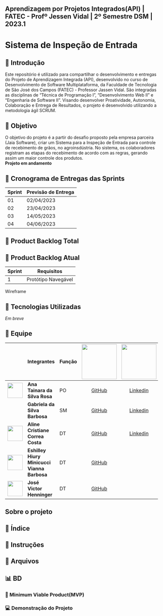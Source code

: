 ## Aprendizagem por Projetos Integrados(API) | FATEC - Profº Jessen Vidal | 2º Semestre DSM | 2023.1
# Sistema de Inspeção de Entrada
## :page_facing_up:  Introdução

Este repositório é utilizado para compartilhar o desenvolvimento e entregas do Projeto de Aprendizagem Integrada (API), desenvolvido no curso de Desenvolvimento de Software Multiplataforma, da Faculdade de Tecnologia de São José dos Campos (FATEC) - Professor Jassen Vidal.
São integradas as disciplinas de “Técnica de Programação I”, “Desenvolvimento Web II” e “Engenharia de Software II”. Visando desenvolver Proatividade, Autonomia, Colaboração e Entrega de Resultados, o projeto é desenvolvido utilizando a metodologia ágil SCRUM.


## :dart: Objetivo
O objetivo do projeto é a partir do desafio proposto pela empresa parceira (Jaia Software), criar um Sistema para a Inspeção de Entrada para controle de recebimento de grãos, no agroinsdústria. No sistema, os colaboradores registram as etapas do recebimento de acordo com as regras, gerando assim um maior controle dos produtos.
<br>
**Projeto em andamento**

## :checkered_flag: Cronograma de Entregas das Sprints
|Sprint|Previsão de Entrega|
|-------|-------------------|
|01|02/04/2023|
|02|23/04/2023|
|03|14/05/2023|
|04|04/06/2023|


## :pencil: Product Backlog Total

## :pencil: Product Backlog Atual
|Sprint|Requisitos|
|------|----------|
|1|Protótipo Navegável|

Wireframe

## :floppy_disk: Tecnologias Utilizadas
_Em breve_



## :busts_in_silhouette: Equipe
||Integrantes|Função|<div align="center"><img src="https://user-images.githubusercontent.com/86271800/194735815-b3fc4048-bce9-4a70-af44-36583c8ca0e7.png" width=115></div>|<div align="center"><img src="https://user-images.githubusercontent.com/86271800/194737247-64ed8ec4-2b71-46ff-8d22-539b4015d7be.png" width=115></div>|
|--|-----------|------|------|--------|
|<div align="center"><img src="https://user-images.githubusercontent.com/86271800/194737529-8081336b-55c0-48fe-a852-b26fe1e15246.jpeg" width=50></div>|**Ana Tainara da Silva Rosa**|PO|<div align="center">[GitHub](https://github.com/anatainararosa)</div>|<div align="center">[Linkedin](https://www.linkedin.com/in/anatainararosa/)</div>|
|<div align="center"><img src=" " width=50></div>|**Gabriela da Silva Barbosa**|SM|<div align="center">[GitHub](https://github.com/gabidsbarbosa)</div>|<div align="center">[Linkedin](https://www.linkedin.com/in/gabrieladsbarbosa/)</div>|
|<div align="center"><img src="https://user-images.githubusercontent.com/86271800/194735729-e1a6aea7-ec46-4318-83b1-51a4958f6fc1.jpeg" width=50></div>|**Aline Cristiane Correa Costa**|DT|<div align="center">[GitHub](https://github.com/acorreac)</div>|<div align="center">[Linkedin](https://www.linkedin.com/in/alinecorrea/)</div>|
|<div align="center"><img src="https://user-images.githubusercontent.com/86271800/194737614-116ff444-4c9b-4448-b0b3-8dad2d650c4d.jpeg" width=50></div>|**Eshilley Hiury Minicucci Vianna Barbosa**|DT|<div align="center">[GitHub](https://github.com/EshilleyBa)</div>|<div align="center">[]()</div>|
|<div align="center"><img src="" width=50></div>|**José Victor Henninger**|DT|<div align="center">[GitHub](https://github.com/HenningerJv)</div>|<div align="center">[]()</div>|




## Sobre o projeto
## :book: Índice
## :scroll: Instruções
## :open_file_folder: Arquivos 
## :bar_chart: BD

### :triangular_flag_on_post: Minimum Viable Product(MVP) 
### :computer: Demonstração do Projeto


